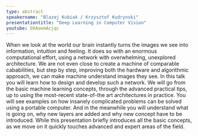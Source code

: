 ```yaml
---
type: abstract
speakername: "Blazej Kubiak / Krzysztof Kudrynski"
presentationtitle: "Deep Learning in Computer Vision"
youtube: DXAoemAcjqc
---
```

When we look at the world our brain instantly turns the images we see into
information, intuition and feeling. It does so with an enormous computational
effort, using a network with overwhelming, unexplored architecture.
We are not even close to create a machine of comparable cababilities,
but step by step, improving both the hardware and algorithmic approach,
we can make machine understand images they see. In this talk you will
learn how to design and develop such a network. We will go from the basic
machine learning concepts, through the advanced practical tips,
up to using the most-recent state-of-the art architectures in practice.
You will see examples on how insanely complicated problems can be solved
using a portable computer. And in the meanwhile you will understand what
is going on, why new layers are added and why new concept have to be
introduced. While this presentation briefly introduces all the basic
concepts, as we move on it quickly touches advanced and expert areas of
the field.
